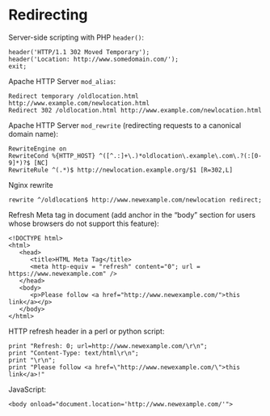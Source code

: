 # Redirecting

Server-side scripting with PHP `header()`:
 
    header('HTTP/1.1 302 Moved Temporary');
    header('Location: http://www.somedomain.com/');
    exit;

Apache HTTP Server `mod_alias`:

    Redirect temporary /oldlocation.html http://www.example.com/newlocation.html
    Redirect 302 /oldlocation.html http://www.example.com/newlocation.html

Apache HTTP Server `mod_rewrite` (redirecting requests to a canonical domain name):

    RewriteEngine on
    RewriteCond %{HTTP_HOST} ^([^.:]+\.)*oldlocation\.example\.com\.?(:[0-9]*)?$ [NC]
    RewriteRule ^(.*)$ http://newlocation.example.org/$1 [R=302,L]

Nginx rewrite

    rewrite ^/oldlocation$ http://www.newexample.com/newlocation redirect;

Refresh Meta tag in document (add anchor in the “body” section for users whose browsers do not support this feature):

    <!DOCTYPE html>
    <html>
       <head>
          <title>HTML Meta Tag</title>
          <meta http-equiv = "refresh" content="0"; url = https://www.newexample.com" />
       </head>
       <body>
          <p>Please follow <a href="http://www.newexample.com/">this link</a></p>
       </body>
    </html>

HTTP refresh header in a perl or python script:

    print "Refresh: 0; url=http://www.newexample.com/\r\n";
    print "Content-Type: text/html\r\n";
    print "\r\n";
    print "Please follow <a href=\"http://www.newexample.com/\">this link</a>!"

JavaScript:

    <body onload="document.location='http://www.newexample.com/'">